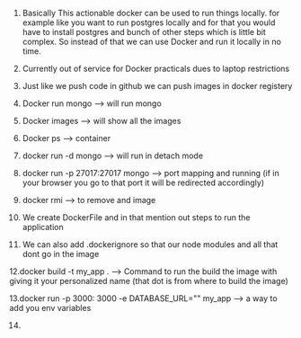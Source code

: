 1. Basically This actionable docker can be used to run things locally. for example like you want to run postgres locally and for that you would have to install postgres and bunch of other steps which is little bit complex. So instead of that we can use Docker and run it locally in no time.

2. Currently out of service for Docker practicals dues to laptop restrictions

3. Just like we push code in github we can push images in docker registery

4. Docker run mongo --> will run mongo

5. Docker images --> will show all the images

6. Docker ps --> container

7. docker run -d mongo --> will run in detach mode

8. docker run -p 27017:27017 mongo --> port mapping and running (if in your browser you go to that port it will be redirected accordingly)

9. docker rmi --> to remove and image

10. We create DockerFile and in that mention out steps to run the application

11. We can also add .dockerignore so that our node modules and all that dont go in the image

12.docker build -t my_app . --> Command to run the build the image with giving it your personalized name (that dot is from where to build the image)

13.docker run -p 3000: 3000 -e DATABASE_URL="" my_app --> a way to add you env variables

14. 

